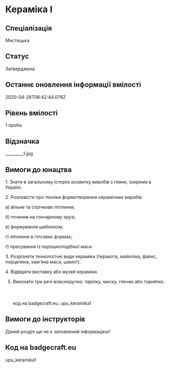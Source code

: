 # Кераміка І

## Спеціалізація

Мистецька

## Статус

Затверджена

## Останнє оновлення інформації вмілості

2020-04-28T06:42:44.078Z

## Рівень вмілості

1 проба

## Відзначка

_________1.jpg

## Вимоги до юнацтва

<p>1. Знати в загальному історію розвитку виробів з глини, зокрема
в Україні.</p>

<p>2. Розповісти про техніки формотворення керамічних виробів:</p>

<p>а) вільне та стрічкове ліплення;</p>

<p>б) точення на гончарному крузі;</p>

<p>в) формування шаблоном;</p>

<p>г) ліплення в гіпсових формах;</p>

<p>ґ) пресування із порошкоподібної маси.</p>

<p>3. Розрізняти технологічні види кераміки (теракота, майоліка,
фаянс, порцеляна, кам'яна маса, шамот).</p>

<p>4. Відвідати виставку або музей кераміки.</p>

5. Виконати три речі власноручно: тарілку, миску, глечик або горнятко.<br><br><br><br>код на badgecraft.eu: upu_keramika1<br>

## Вимоги до інструкторів

Даний розділ ще не є заповнений інформацією!

## Код на badgecraft.eu

upu_keramika1